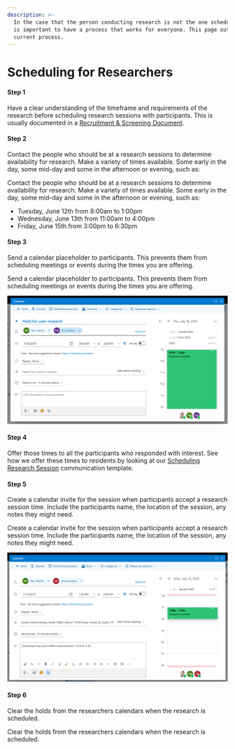 ```yaml
---
description: >-
  In the case that the person conducting research is not the one scheduling, it
  is important to have a process that works for everyone. This page outlines our
  current process.
---
```


# Scheduling for Researchers

#### Step 1

Have a clear understanding of the timeframe and requirements of the research before scheduling research sessions with participants. This is usually documented in a [Recruitment & Screening Document](../recruiting-draft/recruitment-process-and-timeline.md).

#### Step 2

Contact the people who should be at a research sessions to determine availability for research. Make a variety of times available. Some early in the day, some mid-day and some in the afternoon or evening, such as:

Contact the people who should be at a research sessions to determine availability for research. Make a variety of times available. Some early in the day, some mid-day and some in the afternoon or evening, such as:

* Tuesday, June 12th from 8:00am to 1:00pm
* Wednesday, June 13th from 11:00am to 4:00pm
* Friday, June 15th from 3:00pm to 6:30pm

#### Step 3

Send a calendar placeholder to participants. This prevents them from scheduling meetings or events during the times you are offering.

Send a calendar placeholder to participants. This prevents them from scheduling meetings or events during the times you are offering.

![](../.gitbook/assets/screen-shot-2019-07-12-at-5.25.29-pm.png)

#### Step 4

Offer those times to all the participants who responded with interest. See how we offer these times to residents by looking at our [Scheduling Research Session](../templates/scheduling-research-session.md) communication template.

#### Step 5

Create a calendar invite for the session when participants accept a research session time. Include the participants name, the location of the session, any notes they might need.

Create a calendar invite for the session when participants accept a research session time. Include the participants name, the location of the session, any notes they might need.

![Calendar invite for scheduled research session](../.gitbook/assets/screen-shot-2019-07-12-at-7.49.28-pm.png)

#### Step 6

Clear the holds from the researchers calendars when the research is scheduled.

Clear the holds from the researchers calendars when the research is scheduled.
